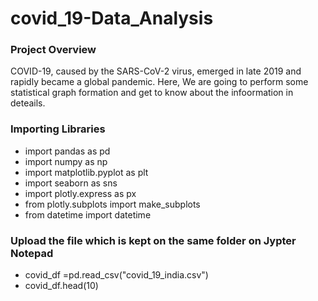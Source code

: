 # covid_19-Data_Analysis


### Project Overview  



COVID-19, caused by the SARS-CoV-2 virus, emerged in late 2019 and rapidly became a global pandemic.
Here, We are going to perform some statistical graph formation and get to know about the infoormation in deteails.

### Importing Libraries
- import pandas as pd
- import numpy as np
- import matplotlib.pyplot as plt
- import seaborn as sns
- import plotly.express as px
- from plotly.subplots import make_subplots
- from datetime import datetime

### Upload the file which is kept on the same folder on Jypter Notepad
- covid_df =pd.read_csv("covid_19_india.csv")
- covid_df.head(10)
